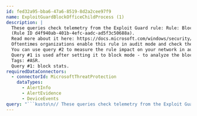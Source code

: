 ```yaml
---
id: fed32a95-bba6-47a6-8519-8d2a2cee97f9
name: ExploitGuardBlockOfficeChildProcess (1)
description: |
  These queries check telemetry from the Exploit Guard rule: Rule: Block Office applications from creating child processes.
  (Rule ID d4f940ab-401b-4efc-aadc-ad5f3c50688a).
  Read more about it here: https://docs.microsoft.com/windows/security/threat-protection/windows-defender-exploit-guard/attack-surface-reduction-exploit-guard.
  Oftentimes organizations enable this rule in audit mode and check the results before setting block mode.
  You can use query #2 to measure the rule impact on your network in audit mode before turning it to block mode.
  Query #1 is used after setting it to block mode - to analyze the block stats.
  Tags: #ASR.
  Query #1: block stats.
requiredDataConnectors:
  - connectorId: MicrosoftThreatProtection
    dataTypes:
      - AlertInfo
      - AlertEvidence
      - DeviceEvents
query: "```kusto\n// These queries check telemetry from the Exploit Guard rule: Rule: Block Office applications from creating child processes\n// (Rule ID d4f940ab-401b-4efc-aadc-ad5f3c50688a)\n// Read more about it here: https://docs.microsoft.com/windows/security/threat-protection/windows-defender-exploit-guard/attack-surface-reduction-exploit-guard\n// Oftentimes organizations enable this rule in audit mode and check the results before setting block mode.\n// You can use query #2 to measure the rule impact on your network in audit mode before turning it to block mode.\n// Query #1 is used after setting it to block mode - to analyze the block stats.\n// Tags: #ASR\n// Query #2: investigate audit events - before turning the rule on in block mode\nlet minTime = ago(7d);\n// Enrich the ExploitGuard events with column saying if there was a nearby Microsoft Defender for Endpoint alert or not.\n// If there was an alert, so this is probably malware, and it's good that it will be blocked.\n// If there was no alert, so it requires further analysis to determine if this is a clean file or some malware that was missed.\nlet alerts =\n    AlertInfo \n    | where Timestamp > minTime\n    | join AlertEvidence on AlertId\n    | project DeviceName, DetectedTimestamp=Timestamp\n;\nDeviceEvents\n| where ActionType == \"AsrOfficeChildProcessAudited\" and Timestamp > minTime\n| project BlockedProcess=FileName, ParentProcess=InitiatingProcessFileName, DeviceName, Timestamp\n| join kind=leftouter (alerts) on DeviceName\n| extend HasNearbyAlert = abs(Timestamp - DetectedTimestamp) between (0min .. 5min)\n| summarize MachineCount=dcount(DeviceName),\n            RuleHits=count(),\n            NearbyAlertPercent=countif(HasNearbyAlert)*100.0 / count() \n            by BlockedProcess, ParentProcess\n| sort by MachineCount desc\n```"
---
```



